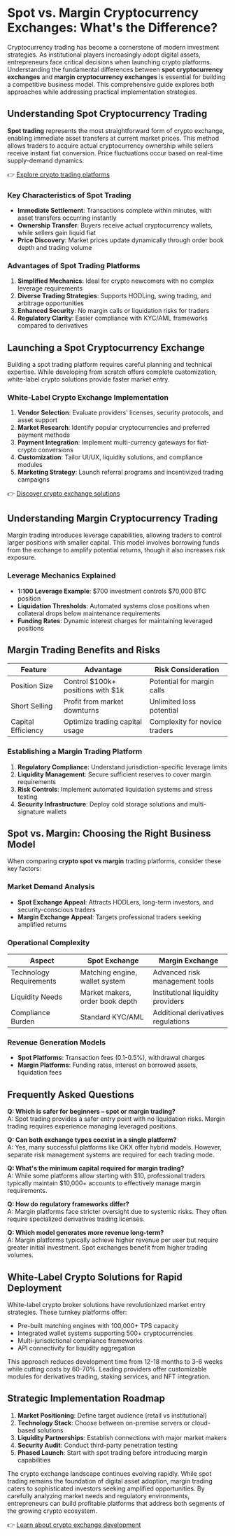 # Spot vs. Margin Cryptocurrency Exchanges: What's the Difference?

Cryptocurrency trading has become a cornerstone of modern investment strategies. As institutional players increasingly adopt digital assets, entrepreneurs face critical decisions when launching crypto platforms. Understanding the fundamental differences between **spot cryptocurrency exchanges** and **margin cryptocurrency exchanges** is essential for building a competitive business model. This comprehensive guide explores both approaches while addressing practical implementation strategies.

## Understanding Spot Cryptocurrency Trading

**Spot trading** represents the most straightforward form of crypto exchange, enabling immediate asset transfers at current market prices. This method allows traders to acquire actual cryptocurrency ownership while sellers receive instant fiat conversion. Price fluctuations occur based on real-time supply-demand dynamics.

👉 [Explore crypto trading platforms](https://bit.ly/okx-bonus)

### Key Characteristics of Spot Trading
- **Immediate Settlement**: Transactions complete within minutes, with asset transfers occurring instantly
- **Ownership Transfer**: Buyers receive actual cryptocurrency wallets, while sellers gain liquid fiat
- **Price Discovery**: Market prices update dynamically through order book depth and trading volume

### Advantages of Spot Trading Platforms
1. **Simplified Mechanics**: Ideal for crypto newcomers with no complex leverage requirements
2. **Diverse Trading Strategies**: Supports HODLing, swing trading, and arbitrage opportunities
3. **Enhanced Security**: No margin calls or liquidation risks for traders
4. **Regulatory Clarity**: Easier compliance with KYC/AML frameworks compared to derivatives

## Launching a Spot Cryptocurrency Exchange

Building a spot trading platform requires careful planning and technical expertise. While developing from scratch offers complete customization, white-label crypto solutions provide faster market entry.

### White-Label Crypto Exchange Implementation
1. **Vendor Selection**: Evaluate providers' licenses, security protocols, and asset support
2. **Market Research**: Identify popular cryptocurrencies and preferred payment methods
3. **Payment Integration**: Implement multi-currency gateways for fiat-crypto conversions
4. **Customization**: Tailor UI/UX, liquidity solutions, and compliance modules
5. **Marketing Strategy**: Launch referral programs and incentivized trading campaigns

👉 [Discover crypto exchange solutions](https://bit.ly/okx-bonus)

## Understanding Margin Cryptocurrency Trading

Margin trading introduces leverage capabilities, allowing traders to control larger positions with smaller capital. This model involves borrowing funds from the exchange to amplify potential returns, though it also increases risk exposure.

### Leverage Mechanics Explained
- **1:100 Leverage Example**: $700 investment controls $70,000 BTC position
- **Liquidation Thresholds**: Automated systems close positions when collateral drops below maintenance requirements
- **Funding Rates**: Dynamic interest charges for maintaining leveraged positions

## Margin Trading Benefits and Risks

| Feature                | Advantage                          | Risk Consideration                 |
|------------------------|------------------------------------|------------------------------------|
| Position Size          | Control $100k+ positions with $1k  | Potential for margin calls         |
| Short Selling          | Profit from market downturns       | Unlimited loss potential           |
| Capital Efficiency     | Optimize trading capital usage     | Complexity for novice traders      |

### Establishing a Margin Trading Platform
1. **Regulatory Compliance**: Understand jurisdiction-specific leverage limits
2. **Liquidity Management**: Secure sufficient reserves to cover margin requirements
3. **Risk Controls**: Implement automated liquidation systems and stress testing
4. **Security Infrastructure**: Deploy cold storage solutions and multi-signature wallets

## Spot vs. Margin: Choosing the Right Business Model

When comparing **crypto spot vs margin** trading platforms, consider these key factors:

### Market Demand Analysis
- **Spot Exchange Appeal**: Attracts HODLers, long-term investors, and security-conscious traders
- **Margin Exchange Appeal**: Targets professional traders seeking amplified returns

### Operational Complexity
| Aspect                | Spot Exchange       | Margin Exchange       |
|-----------------------|---------------------|-----------------------|
| Technology Requirements | Matching engine, wallet system | Advanced risk management tools |
| Liquidity Needs       | Market makers, order book depth | Institutional liquidity providers |
| Compliance Burden     | Standard KYC/AML    | Additional derivatives regulations |

### Revenue Generation Models
- **Spot Platforms**: Transaction fees (0.1-0.5%), withdrawal charges
- **Margin Platforms**: Funding rates, interest on borrowed assets, liquidation fees

## Frequently Asked Questions

**Q: Which is safer for beginners – spot or margin trading?**  
A: Spot trading provides a safer entry point with no liquidation risks. Margin trading requires experience managing leveraged positions.

**Q: Can both exchange types coexist in a single platform?**  
A: Yes, many successful platforms like OKX offer hybrid models. However, separate risk management systems are required for each trading mode.

**Q: What's the minimum capital required for margin trading?**  
A: While some platforms allow starting with $10, professional traders typically maintain $10,000+ accounts to effectively manage margin requirements.

**Q: How do regulatory frameworks differ?**  
A: Margin platforms face stricter oversight due to systemic risks. They often require specialized derivatives trading licenses.

**Q: Which model generates more revenue long-term?**  
A: Margin platforms typically achieve higher revenue per user but require greater initial investment. Spot exchanges benefit from higher trading volumes.

## White-Label Crypto Solutions for Rapid Deployment

White-label crypto broker solutions have revolutionized market entry strategies. These turnkey platforms offer:
- Pre-built matching engines with 100,000+ TPS capacity
- Integrated wallet systems supporting 500+ cryptocurrencies
- Multi-jurisdictional compliance frameworks
- API connectivity for liquidity aggregation

This approach reduces development time from 12-18 months to 3-6 weeks while cutting costs by 60-70%. Leading providers offer customizable modules for derivatives trading, staking services, and NFT integration.

## Strategic Implementation Roadmap

1. **Market Positioning**: Define target audience (retail vs institutional)
2. **Technology Stack**: Choose between on-premise servers or cloud-based solutions
3. **Liquidity Partnerships**: Establish connections with major market makers
4. **Security Audit**: Conduct third-party penetration testing
5. **Phased Launch**: Start with spot trading before introducing margin capabilities

The crypto exchange landscape continues evolving rapidly. While spot trading remains the foundation of digital asset adoption, margin trading caters to sophisticated investors seeking amplified opportunities. By carefully analyzing market needs and regulatory environments, entrepreneurs can build profitable platforms that address both segments of the growing crypto ecosystem.

👉 [Learn about crypto exchange development](https://bit.ly/okx-bonus)